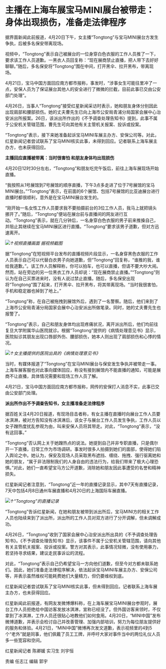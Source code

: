# 主播在上海车展宝马MINI展台被带走：身体出现损伤，准备走法律程序

据界面新闻此前报道，4月20日下午，女主播“Tongtong”与宝马MINI展台方发生争执，后被多名保安带离现场。

视频中，“Tongtong”表示自己被展台的一位身穿白色衣服的工作人员推了一下，要求该工作人员道歉。一黑衣人员回复称：“现在展商禁止直播，把人带下去好好聊聊。”随后，多名保安将“Tongtong”围在中间，打开黑伞、拉开黑布，带离现场。

4月21日，宝马中国方面回应南方都市报称，事发时，“涉事女生可能往里冲了一点，安保人员为了保证展台其他人的安全进行了微微的拦截，目前此事已交由公安部门处理”。

4月26日，当事人“Tongtong”接受红星新闻采访时表示，她和朋友身体分别因此出现肩部和腰部损伤。她的丈夫曹先生已向上海市公安局青浦分局国家会展中心治安派出所报案。26日，该派出所作出的《不予调查处理告知书》提到，此事不属于公安机关管辖范围，曹先生可向其他有关主管机关报案、投诉或投案。

“Tongtong”表示，接下来她准备起诉宝马MINI车展主办方、安保公司等。对此，红星新闻记者尝试联系了宝马MINI核实此事，未得到回应。记者联系上海车展主办方，也未获得回应。

**主播回应直播被带离：当时很害怕 和朋友身体均出现损伤**

4月20日12时30分左右，“Tongtong”和朋友吃完午饭后，前往上海车展现场开始直播。

“我按照从1号展馆到7号展馆的顺序直播，下午3点多走进了位于7号展馆的宝马MINI展台。”“Tongtong”表示，在前面的6个展馆、包括7号展馆的比亚迪展台进行直播时都很顺利，意外是在宝马MINI展台发生的。

“刚开始一名女性工作人员要求我不要拍摄前台的3位工作人员，我马上就把镜头挪开了。”随后，“Tongtong”便站在展台前与直播间的网友进行互动。“Tongtong”表示，就在几分钟后，一名身穿白色衣服的男子前来推搡自己，并阻止其继续在宝马MINI展区进行直播。“Tongtong”要求该男子道歉，但对方迅速离开。

![](https://inews.gtimg.com/om_bt/OCO0wCCyZuZ1tLRrcHmw7corbZgfNmH6b_C2vfJs6-EjEAA/1000)_↑视频直播画面
据视频截图_

据“Tongtong”在短视频平台发布的直播视频片段显示，一名身穿黑色衣服的工作人员表示自己可以代替白衣男子向她道歉，但“Tongtong”回复称，“谁推的我，谁给我道歉。”。该工作人员解释称，你可以拍车，也可以直播，但请不要大吵大闹。然而，站在旁边的另一位黑衣工作人员却说：“现在展商禁止直播。”“Tongtong”则认为在自己买票进来时，没有人说过禁止直播。随后，多名保安出现将“Tongtong”围了起来，打开黑伞、拉开黑布，将其带离现场。“当时我很害怕，手机和稳定器也掉到了地上。”

“Tongtong”称，在自己被拖拽到展馆外后，遇到了一名警察。随后，他们来到了上海市公安局青浦分局国家会展中心治安派出所做笔录。同时，她的丈夫曹先生也报警了。

“Tongtong”表示，自己和朋友身体均出现疼痛状况，离开派出所后，他们均前往复旦大学附属华山医院就诊。根据“Tongtong”提供的《病情处理意见书》显示，医院拟诊其朋友出现口唇部外伤、腰部损伤，她本人则出现了肩部损伤和心悸的情况。

![](https://inews.gtimg.com/om_bt/O_bIIgaFpn4RG-GncZuPMxfcNRHqVEjSTWJvEYn33sfwsAA/1000)_↑女主播提供的医院出具的《病情处理意见书》_

当时，有媒体报道了“Tongtong”在宝马MINI展台与保安发生争执并被带走一事。上海车展客服也对此事向媒体回应，称没有接到展馆内不能直播的通知，可能是展商不让直播，具体情况需要和现场工作人员了解。

4月21日，宝马中国方面回应南方都市报称，网传的安保打人消息不实，此事已交由公安部门处理。

**派出所作出不予调查告知书，女主播准备走法律程序**

据百姓关注4月20日报道，有现场目击者称，有女主播在直播时向展台工作人员要冰淇淋，被对方告知没有冰淇淋后，该女子与展台工作人员发生争执，工作人员以女子蹭热度扰乱参观为由，叫来安保人员将其带走。对此，“Tongtong”表示，“没有这回事。”

“Tongtong”否认网上关于她蹭热点的说法。她提到自己并非专职直播，只是偶尔开一下直播，日常工作为市场调研。事发时很多人拍摄到她们的面部，使得她们陷入舆论之中。她认为，保安及现场人员采取黑布遮挡、缠绕、拖拽、强行驱离她和她的朋友，“属于非法限制我们的人身自由的违法行为，给我们带来了极大心理恐惧。”对此，她们一直希望宝马方公开道歉，消除她和朋友因此事遭受的名誉和精神损失。

红星新闻记者注意到，“Tongtong”近一年的直播记录显示，其中7天有直播记录，7天中包括4月8日通州车展直播和4月20日的上海国际车展直播。

![](https://inews.gtimg.com/om_bt/OuLoR0F_Z5VO2n72JJVgOK0pBicXD7Nc5f7qwLnjJk1MUAA/1000)_↑“Tongtong”的直播记录_

“Tongtong”告诉红星新闻，在她和朋友被带到派出所后，宝马MINI方的相关工作人员也陆续来到了派出所，派出所的工作人员对双方进行了分开调解，但未调解成功。

4月26日，“Tongtong”收到了国家会展中心治安派出所出具的《不予调查处理告知书》。《不予调查处理告知书》显示，该事件不属于公安机关管辖范围，请向其他有关主管机关报案、投诉或投案。警方对其表示，此事情况轻微，没有使用暴力，若坚持寻求结果，建议走民事诉讼的流程。

对此，“Tongtong”表示自己仍希望宝马一方向他们道歉，但至今对方都未联系她们。因此，她们准备走法律程序解决，依法起诉宝马MINI车展主办方、安保公司等，并表示虽然维权可能耗费她们大量精力，但仍要维权到底。

红星新闻记者尝试联系了宝马MINI核实此事，但未得到回应。记者联系上海车展主办方，也未获得回应。

红星新闻此前报道，有网友发微博爆料称，在上海车展宝马MINI展台参观时，展台工作人员拒绝给中国访客发放冰淇淋，宣称已经没了。但外国访客来领时，不仅拿到了冰淇淋，工作人员还很贴心地教他们如何食用。4月20日，“MINI中国”发布微博道歉，并表示会检讨自己并改善管理、加强内部培训，努力为每位朋友提供好的服务和体验。4月21日，“MINI中国”微博再次发文道歉，表示视频里的4到5个“老外”就是同事，他们佩戴了员工工牌，并呼吁大家对事件当中的两位礼仪人员多一些宽容和空间。

红星新闻记者 陈卿媛 实习生 刘宇恒

责编 任志江 编辑 郭宇

